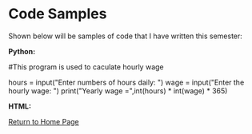 # Code Samples

Shown below will be samples of code that I have written this semester: 

**Python:** 

#This program is used to caculate hourly wage 

hours = input("Enter numbers of hours daily: ")
wage = input("Enter the hourly wage:  ")
print("Yearly wage =",int(hours) * int(wage) * 365)

**HTML:** 

<!DOCTYPE html>
<html>
<head>
<meta charset="UTF-8">
<title>Fizz Buzz</title>
<script>

function fizzbuzz() {
	var display = document.getElementById('display');
	var displayHTML = "";
	for (i = 1; i <= 100; i++) {
		var result = "";
		if (i % 3 == 0) result += "Fizz";
		if (i % 5 == 0) result += "Buzz"
		if (!result) result = i;
		displayHTML += "<p>" + result + "</p>";
	}
	display.innerHTML = displayHTML;
}

</script>

</head>

<body onload="fizzbuzz()">
<div id="display">

</div>
</body>

</html>
	
	
	
[Return to Home Page](./README.md)

